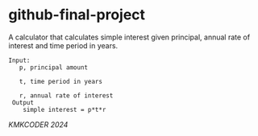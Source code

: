 # github-final-project
A calculator that calculates simple interest given principal, annual rate of interest and time period in years.

```
Input:
   p, principal amount
   
   t, time period in years
   
   r, annual rate of interest
 Output
    simple interest = p*t*r
```
_KMKCODER 2024_
